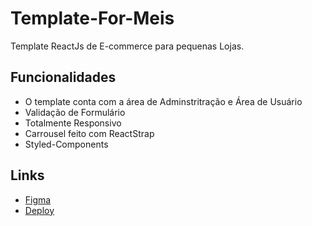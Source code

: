 # Template-For-Meis
Template ReactJs de E-commerce para pequenas Lojas.

## Funcionalidades

- O template conta com a área de Adminstritração e Área de Usuário
- Validação de Formulário
- Totalmente Responsivo
- Carrousel feito com ReactStrap
- Styled-Components

## Links

- [Figma](https://www.figma.com/file/oGwhzFcRko3xDHozVqA1VG/Template-for-MEI-s?node-id=0%3A1)
- [Deploy](https://zen-brown-0d02b6.netlify.app/)

